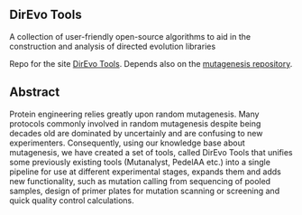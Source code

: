 ## DirEvo Tools
A collection of user-friendly open-source algorithms to aid in the construction and analysis of directed evolution libraries

Repo for the site [DirEvo Tools](https://direvo.matteoferla.com/). Depends also on the [mutagenesis repository](https://github.com/matteoferla/mutagenesis).

## Abstract

Protein engineering relies greatly upon random mutagenesis. Many protocols commonly involved in random mutagenesis despite being decades old are dominated by uncertainly and are confusing to new experimenters. Consequently, using our knowledge base about mutagenesis, we have created a set of tools, called DirEvo Tools that unifies some previously existing tools (Mutanalyst, PedelAA etc.) into a single pipeline for use at different experimental stages, expands them and adds new functionality, such as mutation calling from sequencing of pooled samples, design of primer plates for mutation scanning or screening and quick quality control calculations.